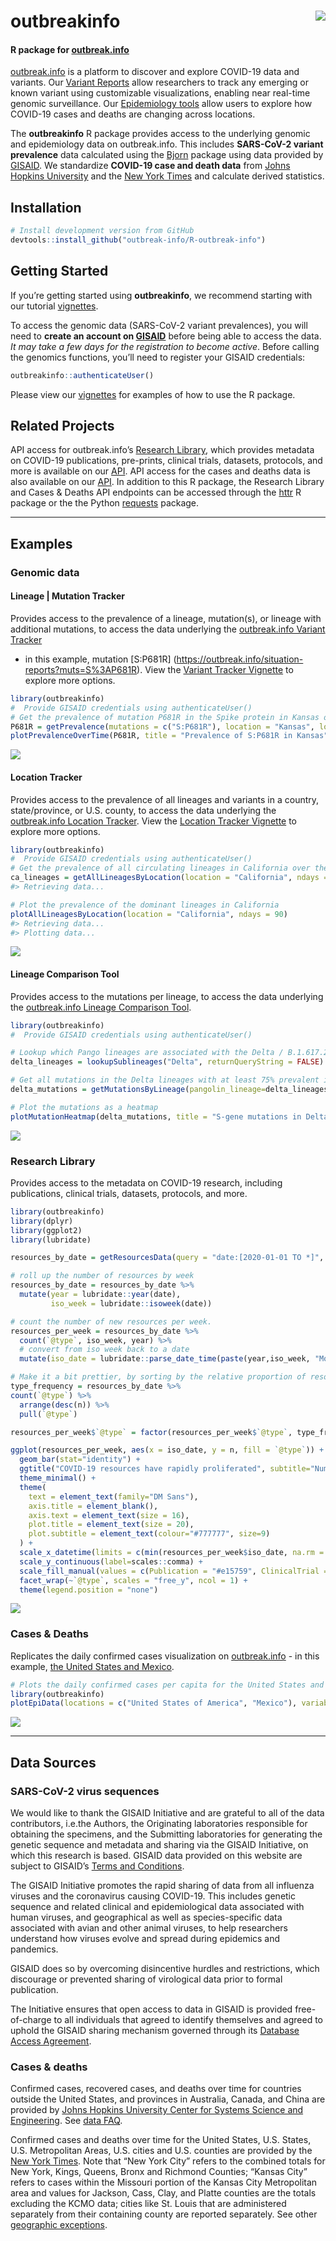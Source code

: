 
<!-- README.md is generated from README.Rmd. Please edit that file -->

# outbreakinfo <img src="man/figures/logo.png" align="right" />

#### R package for [outbreak.info](https://outbreak.info)

[outbreak.info](https://outbreak.info) is a platform to discover and
explore COVID-19 data and variants. Our [Variant
Reports](https://outbreak.info/situation-reports) allow researchers to
track any emerging or known variant using customizable visualizations,
enabling near real-time genomic surveillance. Our [Epidemiology
tools](https://outbreak.info/epidemiology) allow users to explore how
COVID-19 cases and deaths are changing across locations.

The **outbreakinfo** R package provides access to the underlying genomic
and epidemiology data on outbreak.info. This includes **SARS-CoV-2
variant prevalence** data calculated using the
[Bjorn](https://github.com/andersen-lab/bjorn/) package using data
provided by [GISAID](gisaid.org). We standardize **COVID-19 case and
death data** from [Johns Hopkins
University](https://github.com/CSSEGISandData/COVID-19) and the [New
York Times](https://github.com/nytimes/covid-19-data) and calculate
derived statistics.

## Installation

``` r
# Install development version from GitHub
devtools::install_github("outbreak-info/R-outbreak-info")
```

## Getting Started

If you’re getting started using **outbreakinfo**, we recommend starting
with our tutorial
[vignettes](https://outbreak-info.github.io/R-outbreak-info/articles/index.html).

To access the genomic data (SARS-CoV-2 variant prevalences), you will
need to **create an account on
[GISAID](https://www.gisaid.org/registration/register/)** before being
able to access the data. *It may take a few days for the registration to
become active*. Before calling the genomics functions, you’ll need to
register your GISAID credentials:

``` r
outbreakinfo::authenticateUser()
```

Please view our
[vignettes](https://outbreak-info.github.io/R-outbreak-info/articles/index.html)
for examples of how to use the R package.

## Related Projects

API access for outbreak.info’s [Research
Library](https://outbreak.info/resources), which provides metadata on
COVID-19 publications, pre-prints, clinical trials, datasets, protocols,
and more is available on our
[API](https://api.outbreak.info/try/resources). API access for the cases
and deaths data is also available on our
[API](https://api.outbreak.info/try/covid19). In addition to this R
package, the Research Library and Cases & Deaths API endpoints can be
accessed through the [httr](https://httr.r-lib.org/) R package or the
the Python [requests](https://docs.python-requests.org/en/latest/)
package.

-----

## Examples

### Genomic data

#### Lineage | Mutation Tracker

Provides access to the prevalence of a lineage, mutation(s), or lineage
with additional mutations, to access the data underlying the
[outbreak.info Variant Tracker](https://outbreak.info/situation-reports)
- in this example, mutation \[S:P681R\]
(<https://outbreak.info/situation-reports?muts=S%3AP681R>). View the
[Variant Tracker Vignette](articles/varianttracker.html) to explore more
options.

``` r
library(outbreakinfo)
#  Provide GISAID credentials using authenticateUser()
# Get the prevalence of mutation P681R in the Spike protein in Kansas over time.
P681R = getPrevalence(mutations = c("S:P681R"), location = "Kansas", logInfo = FALSE)
plotPrevalenceOverTime(P681R, title = "Prevalence of S:P681R in Kansas")
```

![](man/figures/variant_tracker-1.png)<!-- -->

#### Location Tracker

Provides access to the prevalence of all lineages and variants in a
country, state/province, or U.S. county, to access the data underlying
the [outbreak.info Location
Tracker](https://outbreak.info/location-reports?loc=USA_US-CA). View the
[Location Tracker Vignette](articles/locationtracker.html) to explore
more options.

``` r
library(outbreakinfo)
#  Provide GISAID credentials using authenticateUser()
# Get the prevalence of all circulating lineages in California over the past 90 days
ca_lineages = getAllLineagesByLocation(location = "California", ndays = 90)
#> Retrieving data...

# Plot the prevalence of the dominant lineages in California
plotAllLineagesByLocation(location = "California", ndays = 90)
#> Retrieving data... 
#> Plotting data...
```

![](man/figures/location_tracker-1.png)<!-- -->

#### Lineage Comparison Tool

Provides access to the mutations per lineage, to access the data
underlying the [outbreak.info Lineage Comparison
Tool](https://outbreak.info/compare-lineages?pango=P.1&gene=ORF1a&gene=ORF1b&gene=S&gene=E&gene=ORF3a&gene=M&gene=ORF10&gene=N&gene=ORF8&gene=ORF7b&gene=ORF7a&gene=ORF6&threshold=80&dark=true).

``` r
library(outbreakinfo)
#  Provide GISAID credentials using authenticateUser()

# Lookup which Pango lineages are associated with the Delta / B.1.617.2 Variant of Concern
delta_lineages = lookupSublineages("Delta", returnQueryString = FALSE)

# Get all mutations in the Delta lineages with at least 75% prevalent in one of the lineages.
delta_mutations = getMutationsByLineage(pangolin_lineage=delta_lineages, frequency=0.75, logInfo = FALSE)

# Plot the mutations as a heatmap
plotMutationHeatmap(delta_mutations, title = "S-gene mutations in Delta lineages")
```

![](man/figures/lineage_comparison-1.png)<!-- -->

### Research Library

Provides access to the metadata on COVID-19 research, including
publications, clinical trials, datasets, protocols, and more.

``` r
library(outbreakinfo)
library(dplyr)
library(ggplot2)
library(lubridate)

resources_by_date = getResourcesData(query = "date:[2020-01-01 TO *]", types=c("Publication", "ClinicalTrial", "Protocol", "Dataset"), fields = c("date", "@type"), fetchAll = TRUE)

# roll up the number of resources by week
resources_by_date = resources_by_date %>%
  mutate(year = lubridate::year(date),
         iso_week = lubridate::isoweek(date))

# count the number of new resources per week.
resources_per_week = resources_by_date %>%
  count(`@type`, iso_week, year) %>%
  # convert from iso week back to a date
  mutate(iso_date = lubridate::parse_date_time(paste(year,iso_week, "Mon", sep="-"), "Y-W-a"))

# Make it a bit prettier, by sorting by the relative proportion of resource types
type_frequency = resources_by_date %>%
count(`@type`) %>%
  arrange(desc(n)) %>%
  pull(`@type`)

resources_per_week$`@type` = factor(resources_per_week$`@type`, type_frequency)

ggplot(resources_per_week, aes(x = iso_date, y = n, fill = `@type`)) +
  geom_bar(stat="identity") +
  ggtitle("COVID-19 resources have rapidly proliferated", subtitle="Number of publications, datasets, clinical trials, and more added each week to outbreak.info's Research Library") +
  theme_minimal() +
  theme(
    text = element_text(family="DM Sans"),
    axis.title = element_blank(),
    axis.text = element_text(size = 16),
    plot.title = element_text(size = 20),
    plot.subtitle = element_text(colour="#777777", size=9)
  ) +
  scale_x_datetime(limits = c(min(resources_per_week$iso_date, na.rm = T), max(resources_per_week$iso_date, na.rm = T)), date_labels = "%b %Y") +
  scale_y_continuous(label=scales::comma) +
  scale_fill_manual(values = c(Publication = "#e15759", ClinicalTrial = "#b475a3", Dataset = "#126b93", Protocol = "#59a14f")) +
  facet_wrap(~`@type`, scales = "free_y", ncol = 1) +
  theme(legend.position = "none")
```

![](man/figures/resources_by_date-1.png)<!-- -->

### Cases & Deaths

Replicates the daily confirmed cases visualization on
[outbreak.info](https://outbreak.info/epidemiology) - in this example,
[the United States and
Mexico](https://outbreak.info/epidemiology?location=USA%3BMEX&log=false&variable=confirmed_rolling&xVariable=date&fixedY=false&percapita=true).

``` r
# Plots the daily confirmed cases per capita for the United States and Mexico.
library(outbreakinfo)
plotEpiData(locations = c("United States of America", "Mexico"), variable = "confirmed_rolling_per_100k")
```

![](man/figures/daily_cases-1.png)<!-- -->

-----

## Data Sources

### SARS-CoV-2 virus sequences

We would like to thank the GISAID Initiative and are grateful to all of
the data contributors, i.e.the Authors, the Originating laboratories
responsible for obtaining the specimens, and the Submitting laboratories
for generating the genetic sequence and metadata and sharing via the
GISAID Initiative, on which this research is based. GISAID data provided
on this website are subject to GISAID’s [Terms and
Conditions](https://www.gisaid.org/registration/terms-of-use/).

The GISAID Initiative promotes the rapid sharing of data from all
influenza viruses and the coronavirus causing COVID-19. This includes
genetic sequence and related clinical and epidemiological data
associated with human viruses, and geographical as well as
species-specific data associated with avian and other animal viruses, to
help researchers understand how viruses evolve and spread during
epidemics and pandemics.

GISAID does so by overcoming disincentive hurdles and restrictions,
which discourage or prevented sharing of virological data prior to
formal publication.

The Initiative ensures that open access to data in GISAID is provided
free-of-charge to all individuals that agreed to identify themselves and
agreed to uphold the GISAID sharing mechanism governed through its
[Database Access
Agreement](https://www.gisaid.org/registration/terms-of-use/).

### Cases & deaths

Confirmed cases, recovered cases, and deaths over time for countries
outside the United States, and provinces in Australia, Canada, and China
are provided by [Johns Hopkins University Center for Systems Science and
Engineering](https://github.com/CSSEGISandData/COVID-19). See [data
FAQ](https://systems.jhu.edu/research/public-health/2019-ncov-map-faqs/).

Confirmed cases and deaths over time for the United States, U.S. States,
U.S. Metropolitan Areas, U.S. cities and U.S. counties are provided by
the [New York Times](https://github.com/nytimes/covid-19-data). Note
that “New York City” refers to the combined totals for New York, Kings,
Queens, Bronx and Richmond Counties; “Kansas City” refers to cases
within the Missouri portion of the Kansas City Metropolitan area and
values for Jackson, Cass, Clay, and Platte counties are the totals
excluding the KCMO data; cities like St. Louis that are administered
separately from their containing county are reported separately. See
other [geographic
exceptions](https://github.com/nytimes/covid-19-data#geographic-exceptions).
